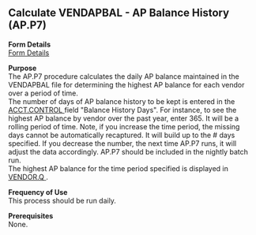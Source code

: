 ##  Calculate VENDAPBAL - AP Balance History (AP.P7)

<PageHeader />

**Form Details**  
[ Form Details ](AP-P7-1/README.md)   

**Purpose**  
The AP.P7 procedure calculates the daily AP balance maintained in the
VENDAPBAL file for determining the highest AP balance for each vendor over a
period of time.  
The number of days of AP balance history to be kept is entered in the [ ACCT.CONTROL ](../../../../rover/AP-OVERVIEW/AP-ENTRY/ACCT-CONTROL) field "Balance History Days". For instance, to see the highest AP balance by vendor over the past year, enter 365. It will be a rolling period of time. Note, if you increase the time period, the missing days cannot be automatically recaptured. It will build up to the # days specified. If you decrease the number, the next time AP.P7 runs, it will adjust the data accordingly. AP.P7 should be included in the nightly batch run.   
The highest AP balance for the time period specified is displayed in [ VENDOR.Q ](../../../../rover/AP-OVERVIEW/AP-REPORT/VENDOR-Q) . 

**Frequency of Use**  
This process should be run daily.

**Prerequisites**  
None.

<badge text= "Version 8.10.57" vertical="middle" />

<PageFooter />